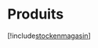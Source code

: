 # Produits

[!include[stockenmagasin](produits.stockenmagasin.autogen.md)]























































































































































